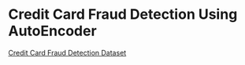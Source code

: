 # Credit Card Fraud Detection Using AutoEncoder

[Credit Card Fraud Detection Dataset](https://www.kaggle.com/mlg-ulb/creditcardfraud/download)
